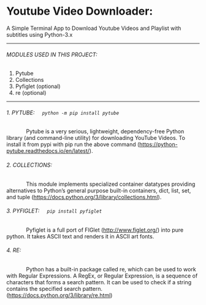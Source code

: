 # Youtube Video Downloader:
A Simple Terminal App to Download Youtube Videos and Playlist with subtitles using Python-3.x
***

###### MODULES USED IN THIS PROJECT:
1. Pytube
2. Collections
3. Pyfiglet (optional)
4. re (optional)
***
###### 1. PYTUBE: &nbsp;&nbsp;&nbsp; `python -m pip install pytube`
&nbsp;&nbsp;&nbsp;&nbsp;&nbsp;&nbsp;&nbsp;&nbsp;&nbsp;&nbsp;&nbsp;&nbsp; Pytube is a very serious, lightweight, dependency-free Python library (and command-line utility) for downloading YouTube Videos. To install it from pypi with pip run the above command (https://python-pytube.readthedocs.io/en/latest/).

###### 2. COLLECTIONS: 
&nbsp;&nbsp;&nbsp;&nbsp;&nbsp;&nbsp;&nbsp;&nbsp;&nbsp;&nbsp;&nbsp;&nbsp; This module implements specialized container datatypes providing alternatives to Python’s general purpose built-in containers, dict, list, set, and tuple (https://docs.python.org/3/library/collections.html).

###### 3. PYFIGLET: &nbsp;&nbsp;&nbsp; `pip install pyfiglet`
&nbsp;&nbsp;&nbsp;&nbsp;&nbsp;&nbsp;&nbsp;&nbsp;&nbsp;&nbsp;&nbsp;&nbsp; Pyfiglet is a full port of FIGlet (http://www.figlet.org/) into pure python. It takes ASCII text and renders it in ASCII art fonts.

###### 4. RE:
&nbsp;&nbsp;&nbsp;&nbsp;&nbsp;&nbsp;&nbsp;&nbsp;&nbsp;&nbsp;&nbsp;&nbsp; Python has a built-in package called re, which can be used to work with Regular Expressions. A RegEx, or Regular Expression, is a sequence of characters that forms a search pattern. It can be used to check if a string contains the specified search pattern. (https://docs.python.org/3/library/re.html)
